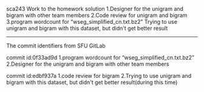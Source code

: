sca243 Work to the homework solution
1.Designer for the unigram and bigram with other team members
2.Code review for unigram and bigram
3.program wordcount for “wseg_simplified_cn.txt.bz2” Trying to use unigram and bigram with this dataset, but didn't get better result

-------------------------------------------------------
The commit identifiers from SFU GitLab

commit id:0f33ad9d 
1.program wordcount for “wseg_simplified_cn.txt.bz2” 
2.Designer for the unigram and bigram with other team members

commit id:edbf937a
1.code review for bigram
2.Trying to use unigram and bigram with this dataset, but didn't get better result(during this time)


